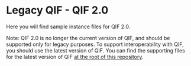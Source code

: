 # Legacy QIF - QIF 2.0

Here you will find sample instance files for QIF 2.0. 

Note: QIF 2.0 is no longer the current version of QIF, and should be supported only for legacy purposes. To support interoperability with QIF, you should use the latest version of QIF. You can find the supporting files for the latest version of QIF [at the root of this repository](https://github.com/QualityInformationFramework/qif-community). 